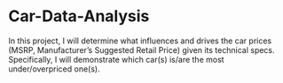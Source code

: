 # Car-Data-Analysis

In this project, I will determine what influences and drives the car prices (MSRP, Manufacturer’s Suggested Retail Price) given its technical specs. Specifically, I will demonstrate which car(s) is/are the most under/overpriced one(s).
